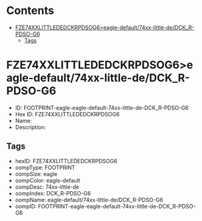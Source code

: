 



Contents
========

* [FZE74XXLITTLEDEDCKRPDSOG6>eagle-default/74xx-little-de/DCK_R-PDSO-G6](#fze74xxlittlededckrpdsog6eagle-default74xx-little-dedck_r-pdso-g6)
	* [Tags](#tags)

# FZE74XXLITTLEDEDCKRPDSOG6>eagle-default/74xx-little-de/DCK_R-PDSO-G6

- ID: FOOTPRINT-eagle-eagle-default-74xx-little-de-DCK_R-PDSO-G6
- Hex ID: FZE74XXLITTLEDEDCKRPDSOG6
- Name: 
- Description: 

## Tags

- hexID: FZE74XXLITTLEDEDCKRPDSOG6
- oompType: FOOTPRINT
- oompSize: eagle
- oompColor: eagle-default
- oompDesc: 74xx-little-de
- oompIndex: DCK_R-PDSO-G6
- oompName: eagle-default/74xx-little-de/DCK_R-PDSO-G6
- oompID: FOOTPRINT-eagle-eagle-default-74xx-little-de-DCK_R-PDSO-G6
